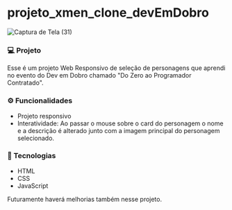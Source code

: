 # projeto_xmen_clone_devEmDobro

![Captura de Tela (31)](https://github.com/lfbond/projeto_xmen_clone_devEmDobro/assets/69223872/1c601df0-3ee4-47a4-a85b-547a70c428c2)

### 💻 Projeto 
Esse é um projeto Web Responsivo de seleção de personagens que aprendi no evento do Dev em Dobro chamado "Do Zero ao Programador Contratado".

### ⚙ Funcionalidades
- Projeto responsivo
- Interatividade: Ao passar o mouse sobre o card do personagem o nome e a descrição é alterado junto com a imagem principal do personagem selecionado.

### 🚀 Tecnologias
- HTML
- CSS
- JavaScript

Futuramente haverá melhorias também nesse projeto.
